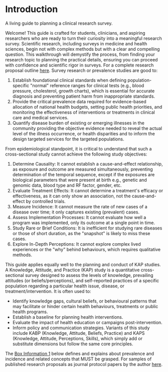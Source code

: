 # Introduction

A living guide to planning a clinical research survey.

Welcome! This guide is crafted for students, clinicians, and aspiring researchers who are ready to turn their curiosity into a meaningful research survey. Scientific research, including surveys in medicine and health sciences, begin not with complex methods but with a clear and compelling question. This walkthrough will demystify the process, from finding your research topic to planning the practical details, ensuring you can proceed with confidence and scientific rigor in surveys. For a complete research proposal outline [here](https://drive.google.com/file/d/1HInSYC0M81OhANMIBBqCcI7r_gJmsJqO/view?usp=share_link). Survey research or prevalence studies are good to:

1. Establish foundational clinical standards when defining population-specific "normal" reference ranges for clinical tests (e.g., blood pressure, cholesterol, growth charts), which is essential for accurate diagnosis and preventing patient harm from inappropriate standards.
2. Provide the critical prevalence data required for evidence-based allocation of national health budgets, setting public health priorities, and monitoring the effectiveness of interventions or treatments in clinical care and medical services.
3. Quantify disease burden of existing or emerging illnesses in the community providing the objective evidence needed to reveal the actual level of the illness occurrence, or health disparities and to inform the design targeted services for the targeted populations.

From epidemiological standpoint, it is critical to understand that such a cross-sectional study cannot achieve the following study objectives:

1. Determine Causality: It cannot establish a cause-and-effect relationship, as exposure and outcome are measured simultaneously, preventing determination of the temporal sequence, except if the exposures are biological parameters that were present at birth e.g., genetic and genomic data, blood type and RF factor, gender, etc.
2. Evaluate Treatment Effects: It cannot determine a treatment's efficacy or effectiveness, as it can only show an association, not the cause-and-effect by controlled trials.
3. Measure Incidence: It cannot measure the rate of new cases of a disease over time; it only captures existing (prevalent) cases.
4. Assess Implementation Processes: It cannot evaluate how well a program was implemented, only its outcome at a single point in time.
5. Study Rare or Brief Conditions: It is inefficient for studying rare diseases or those of short duration, as the "snapshot" is likely to miss these cases.
6. Explore In-Depth Perceptions: It cannot explore complex lived experiences or the "why" behind behaviours, which requires qualitative methods.

This guide applies equally well to the planning and conduct of KAP studies. A Knowledge, Attitude, and Practice (KAP) study is a quantitative cross-sectional survey designed to assess the levels of knowledge, prevailing attitudes (or beliefs/perceptions), and self-reported practices of a specific population regarding a particular health issue, disease, or treatment/intervention. It is often used to:

* Identify knowledge gaps, cultural beliefs, or behavioural patterns that may facilitate or hinder certain health behaviours, treatments or public health programs.
* Establish a baseline for planning health interventions.
* Evaluate the impact of health education or campaigns post-intervention.
* Inform policy and communication strategies. Variants of this study include KABP (Knowledge, Attitude, Beliefs, Practice) and KAPS (Knowledge, Attitude, Perceptions, Skills), which simply add or substitute dimensions but follow the same core principles.

The [Box Information 1](<resources/Box information 1 Prevalence and Incidence.md>) below defines and explains about prevalence and incidence and related concepts that MUST be grasped. For samples of published research proposals as journal protocol papers by the author [here](https://drive.google.com/drive/folders/1c4OavVFVQElKiW73voaSRbi792nwLt3U?usp=share_link).
